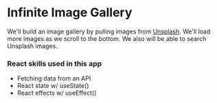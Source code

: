 # Infinite Image Gallery

We'll build an image gallery by pulling images from [Unsplash](https://unsplash.com/). We'll load more images as we scroll to the bottom. We also will be able to search Unsplash images.

### React skills used in this app

- Fetching data from an API
- React state w/ useState()
- React effects w/ useEffect()
